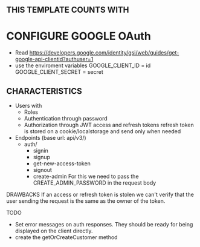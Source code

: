 ## THIS TEMPLATE COUNTS WITH

# CONFIGURE GOOGLE OAuth

- Read https://developers.google.com/identity/gsi/web/guides/get-google-api-clientid?authuser=1
- use the enviroment variables
  GOOGLE_CLIENT_ID = id
  GOOGLE_CLIENT_SECRET = secret

## CHARACTERISTICS

- Users with
  - Roles
  - Authentication through password
  - Authorization through JWT access and refresh tokens
    refresh token is stored on a cookie/localstorage and send only when needed
- Endpoints (base url: api/v3/)
  - auth/
    - signin
    - signup
    - get-new-access-token
    - signout
    - create-admin
      For this we need to pass the CREATE_ADMIN_PASSWORD in the request body

DRAWBACKS
If an access or refresh token is stolen we can't verify that the user sending the request is the same as the owner of the token.

TODO

- Set error messages on auth responses. They should be ready for being displayed on the client directly.
- create the getOrCreateCustomer method

